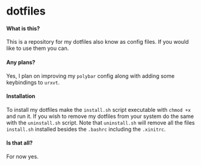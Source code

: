 # dotfiles
#### What is this?
This is a repository for my dotfiles also know as config files.  If you would like to use them you can.

#### Any plans?
Yes, I plan on improving my `polybar` config along with adding some keybindings to `urxvt`.

#### Installation
To install my dotfiles make the `install.sh` script executable with `chmod +x` and run it.  If you wish to remove my dotfiles from your system do the same with the `uninstall.sh` script.  Note that `uninstall.sh` will remove all the files `install.sh` installed besides the `.bashrc` including the `.xinitrc`.

#### Is that all?
For now yes.
